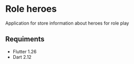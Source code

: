 # Role heroes

Application for store information about heroes for role play

## Requiments

- Flutter 1.26
- Dart 2.12